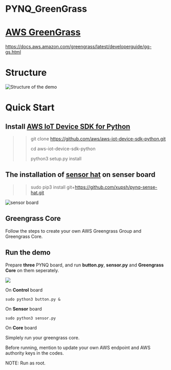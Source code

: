 # PYNQ_GreenGrass

# [AWS GreenGrass](<https://aws.amazon.com/greengrass/>)

<https://docs.aws.amazon.com/greengrass/latest/developerguide/gg-gs.html>

# Structure

![Structure of the demo](https://github.com/xupsh/PYNQ_GreenGrass/blob/master/image/AWS%20Greengrass%20DEMO%20structure.png)

# Quick Start

## Install [AWS IoT Device SDK for Python](<https://github.com/aws/aws-iot-device-sdk-python>)

> > git clone https://github.com/aws/aws-iot-device-sdk-python.git
> >
> > cd aws-iot-device-sdk-python
> >
> > python3 setup.py install

## The installation of [sensor hat](<https://github.com/xupsh/pynq-sense-hat>) on **senser** board 

> > sudo pip3 install git+https://github.com/xupsh/pynq-sense-hat.git

![sensor board](https://github.com/xupsh/PYNQ_GreenGrass/blob/master/image/sensor_board.jpeg)

## Greengrass Core

Follow the steps to create your own AWS Greengrass Group and Greengrass Core.

## Run the demo

Prepare **three** PYNQ board, and run **button.py**, **sensor.py** and **Greengrass Core** on them seperately.

![](https://github.com/xupsh/PYNQ_GreenGrass/blob/master/image/DEMO.png)

On **Control** board

```shell
sudo python3 button.py &
```

On **Sensor** board

```shell
sudo python3 sensor.py
```

On **Core** board

Simplely run your greengrass core.



Before running, mention to update your own AWS endpoint and AWS authority keys in the codes.

NOTE: Run as root.
